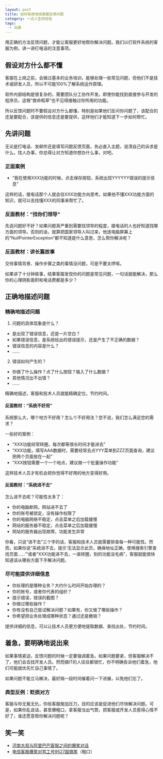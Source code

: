 ```yaml
---
layout: post
title: 如何有效地找客服反馈问题
category: 一点人生的经验
tags:
  - 沟通
---
```

用正确的方法反馈问题，才能让客服更好地帮你解决问题。我们以打软件系统的客服为例，讲一讲打电话的注意事项。

<!-- more -->

## 假设对方什么都不懂

客服在上岗之前，会做过基本的业务培训，能够处理一些常见问题，但他们不是技术或研发人员，所以不可能100%了解系统运作原理。

软件内部结构是很复杂的，需要团队分工协作开发。即使你能找到直接参与开发的程序员，这根“救命稻草”也不见得接触过你所用的功能。

所以反馈问题时不要假设对方什么都懂，特别是如果他们反问你问题了，该配合的还是要配合，该提供的信息还是要提供，这样他们才能知道下一步如何帮忙。

## 先讲问题

无论是打电话、发邮件还是填写问题反馈页面，务必直入主题，说清自己的诉求是什么。找人办事，你总得让对方知道你想办什么事，对吧。

### 正面案例

* “我在使用XXX功能的时候，点击保存按钮，系统出现YYYYYY错误的提示信息”

这样的话，接电话那个人就会往XXX功能方向思考。如果他不懂XXX功能方面的知识，就可以去找懂XXX的同事来帮忙了。

### 反面教材：“找你们领导”

先说问题好不好？如果问题真严重到需要找领导的程度，接电话的人也好知道找哪方面的领导。否则的话，就算把国家领导人叫过来，他连电脑屏幕上的“NullPointerException”都不知道是什么意思，怎么帮你解决呢？

### 反面教材：讲长篇故事

交待事情背景、操作步骤之类的事情没问题，可是不要太啰嗦。

如果讲了十分钟故事，结果客服发现你的问题是常见问题，一句话就能解决，那么你的心理阴影面积和电话费都是多少？

## 正确地描述问题

### 精确地描述问题

1. 问题的具体现象是什么？
  * 是出现了错误信息，还是一片空白？
  * 如果错误信息，是系统给出的错误提示，还是产生了不正确的数据？
  * 错误信息的内容是什么？
  * ……
2. 错误如何产生的？
  * 你做了什么操作？点了什么按钮？输入了什么数据？
  * 其他情况出不出错？
  * ……

精确地描述，客服和技术人员就能精确定位，节约时间。

#### 反面教材：“系统不好用”

系统那么大，哪个地方不好用？怎么个不好用法？您不说，我们怎么满足您的需求？

一些好的案例：

* “XXX功能经常转圈，每次都等很长时间才能进去”
* “XXX功能，填写AAA数据时，需要经常去点YYY菜单到ZZZ页面查询，建议把两个页面放在一起”
* “XXX按钮需要一个一个地点，建议做一个批量操作功能”

这样技术人员才有机会把你觉得不好用的地方变得好用。

#### 反面教材：“系统进不去”

怎么进不去呢？可能性太多了：

* 你的电脑断网，网站进不去了
* 你的账号被锁定，没有操作权限了
* 你的电脑网络不稳定，点击菜单之后加载缓慢
* 网站的服务器不稳定，点击菜单之后加载缓慢
* 网站的服务器出现故障，功能发生异常

你看，只说“进不去”三个字的话，客服和技术人员就需要排查每一种可能性。然而，如果你说“系统进不去，提示‘无法显示此页，确保地址正确，使用搜索引擎查找页面……’”或者“XXX功能进不去，一直转圈，别的功能没毛病”，客服就能很快知道该从哪些方面下手解决问题。

### 尽可能提供详细信息

* 你处理的是哪种业务？大约什么时间开始办理的？
* 你的账号，或者你代表的组织？
* 提示错误，错误的截图？
* 你做过哪些操作？
* 你有没有自己尝试解决问题？如果有，你又做了哪些操作？
* 你希望把业务处理成哪种状态？通过还是撤销？

提供详细的信息，可以让技术人员更方便地提取数据、查找出处，节约时间。

## 着急，要明确地说出来

如果事情紧迫，反馈问题的时候一定要强调着急。如果问题要紧，但客服解决不了，他们会去找开发人员。然而搞IT的人往往都很忙，你不明确告诉他们着急，他们可能就优先忙自己事情了。

如果问题不能立马解决，最好隔一段时间催着问一下进展，以免他们忘了。

### 典型反例：贬损对方

客服与你无冤无仇，你给客服施加压力，目的应该是促进他们尽快解决问题。可是，如果你乱说话，甚至爆粗口，拿客服当出气筒，把客服或开发人员惹得心情不好了，谁还愿意帮你解决问题呢？

## 笑一笑

* [河南大叔与阿里巴巴客服之间的爆笑对话](https://www.youtube.com/watch?v=i3dqBTthMRM)
* [电信客服爆笑对骂工号9527超搞笑](https://www.youtube.com/watch?v=WVWnBbkZNhs)（粗口）
